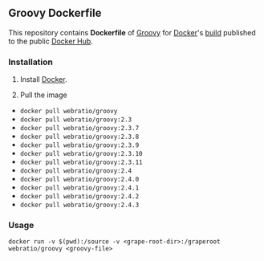 ## Groovy Dockerfile

This repository contains **Dockerfile** of [Groovy](http://groovy.codehaus.org/) for [Docker](https://www.docker.com/)'s [build](https://registry.hub.docker.com/u/webratio/groovy/) published to the public [Docker Hub](https://hub.docker.com/).

### Installation

1. Install [Docker](https://www.docker.com/).

2. Pull the image 
  * `docker pull webratio/groovy`
  * `docker pull webratio/groovy:2.3`
  * `docker pull webratio/groovy:2.3.7`
  * `docker pull webratio/groovy:2.3.8`
  * `docker pull webratio/groovy:2.3.9`
  * `docker pull webratio/groovy:2.3.10`
  * `docker pull webratio/groovy:2.3.11`
  * `docker pull webratio/groovy:2.4`
  * `docker pull webratio/groovy:2.4.0`
  * `docker pull webratio/groovy:2.4.1`
  * `docker pull webratio/groovy:2.4.2`
  * `docker pull webratio/groovy:2.4.3`
  
### Usage

    docker run -v $(pwd):/source -v <grape-root-dir>:/graperoot webratio/groovy <groovy-file> 
